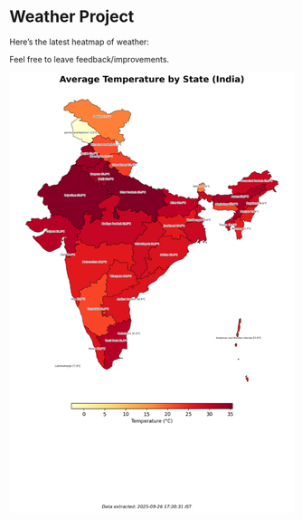 # Weather Project

Here’s the latest heatmap of weather:

Feel free to leave feedback/improvements.

![India Heatmap](docs/assets/india_heatmap.png?v=D67E0A)
